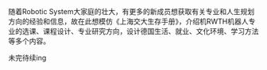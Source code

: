 随着Robotic System大家庭的壮大，有更多的新成员想获取有关专业和人生规划方向的经验和信息，故在此想模仿《上海交大生存手册》，介绍机RWTH机器人专业的选课、课程设计、专业研究方向，设计德国生活、就业、文化环境、学习方法等多个内容。 

未完待续ing
